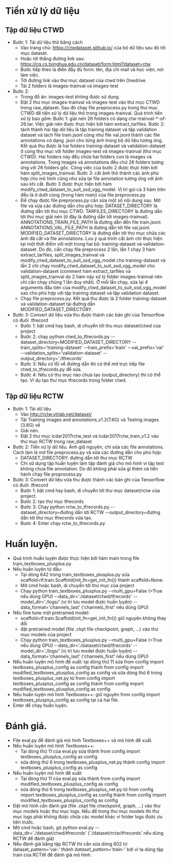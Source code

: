 # Tiền xử lý dữ liệu
## Tập dữ liệu CTWD
- Bước 1: Tải dữ liệu thô bằng cách
	+ Vào trang chủ: https://ctwdataset.github.io/ của bộ dữ liệu sau đó tới mục dataset.
	+ Hoặc tới thẳng đường link sau: https://cg.cs.tsinghua.edu.cn/dataset/form.html?dataset=ctw.
	+ Bước tiếp theo là điền đầy đủ form: tên, địa chỉ mail và học viện, nơi làm việc.
	+ Tới đường link vào thư mục dataset của ctwd trên Onedrive.
	+ Tải 2 folders là images-trainval và images-test
- Bước 2:
	+ Trong đồ án: images-test không được sử dụng.
	+ Đặt 2 thư mục images-trainval và images-test vào thư mục CTWD trong raw_dataset. Sau đó chạy file preprocess.py trong thư mục CTWD để tiền xử lý dữ liệu thô trong images-trainval. Quá trình tiền xử lý bao gồm: Bước 1: giải nén 26 folders có dạng ctw-trainval-*-of-26.tar. Việc giải nén được thực hiện bởi hàm extract_tarfiles. Bước 2: tách thành hai tập dữ liệu là tập training dataset và tập validation dataset và tách file train.jsonl cũng như file val.jsonl thành các file annotations có dạng .json cho từng ảnh trong bộ dữ liệu tương ứng. Kết quả thu được là hai folders training-dataset và validation-dataset ở cùng thư mục với folder images-test và images-trainval (thư mục CTWD). Hai folders này đều chứa hai folders con là images và annotations. Trong images và annotations đều chứ 26 folders tương ứng với 26 folders gốc. Công việc của bước 2 được thực hiện bởi hàm split_images_trainval. Bước 3: cắt ảnh thô thành các ảnh phù hợp cho mô hình cũng như sửa lại file annotation tương ứng với ảnh sau khi cắt. Bước 3 được thực hiện bởi hàm modify_ctwd_dataset_to_suit_ssd_vgg_model. Vị trí gọi cả 3 hàm trên đều là ở dưới cùng (trong hàm main) của file preprocess.py
	+ Để chạy được file preprocess.py cần sửa một số nội dung sau. Mở file và sửa các đường dẫn cho phù hợp: DATASET_DIRECTORY là đường dẫn tới thư mục CTWD. TARFILES_DIRECTORY là đường dẫn tới thư mục giải nén (ở đây là đường dẫn tới images-trainval). ANNOTATIONS_TRAIN_FILE_PATH là đường dẫn đến file train.jsonl. ANNOTATIONS_VAL_FILE_PATH là đường dẫn tới file val.jsonl. MODIFIED_DATASET_DIRECTORY là đường dẫn tới thư mục chứa các ảnh đã cắt và file annotations. Lưu ý quá trình cắt ảnh chỉ thực hiện tại một thời điểm với một trong hai bộ: training-dataset và validation-dataset. Do đó, cần chạy file preprocess 2 lần, lần 1 chạy 3 hàm extract_tarfiles, split_images_trainval và modify_ctwd_dataset_to_suit_ssd_vgg_model cho training-dataset và lần 2 chỉ chạy modify_ctwd_dataset_to_suit_ssd_vgg_model cho validation-dataset (comment hàm extract_tarfiles và split_images_trainval do 2 hàm này xử lý folder images-trainval nên chỉ cần chạy chúng 1 lần duy nhất). Ở mỗi lần chạy, sửa lại 4 arguments đầu tiên của modify_ctwd_dataset_to_suit_ssd_vgg_model sao cho phù hợp với tập training dataset và tập validation dataset.
	+ Chạy file preprocess.py. Kết quả thu được là 2 folder training-dataset và validation-dataset tại đường dẫn MODIFIED_DATASET_DIRECTORY.
- Bước 3: Convert dữ liệu vừa thu được thành các bản ghi của Tensorflow có đuôi .tfrecord
	+ Bước 1: bật cmd hay bash, di chuyển tới thu mục dataset/ctwd của project
	+ Bước 2: chạy python ctwd_to_tfrecords.py --dataset_directory=MODIFIED_DATASET_DIRECTORY --train_splits='training-dataset' --train_prefix='train' --val_prefix='val' --validation_splits='validation-dataset' --output_directory='./tfrecords'
	+ Bước 3: Nếu có lỗi về đường dẫn thì có thể mở trực tiếp file ctwd_to_tfrecords.py để sửa.
	+ Bước 4: Nếu có thu mục nào chưa tạo (output_directory) thì có thể tạo. Ví dụ tạo thư mục tfrecords trong folder ctwd.
## Tập dữ liệu RCTW
- Bước 1: Tải dữ liệu
	+ Vào http://rctw.vlrlab.net/dataset/
	+ Tải  Training images and annotations_v1.2(7.6G) và Testing images (3.8G) về
	+ Giải nén.
	+ Đặt 2 thư mục icdar2017rctw_test và icdar2017rctw_train_v1.2 vào thư mục RCTW trong raw_dataset
- Bước 2: Tiền xử lý dữ liệu. Ảnh giữ nguyên, chỉ sửa các file annotations. Cách làm là mở file preprocess.py và sửa các đường dẫn cho phù hợp:
	+ DATASET_DIRECTORY: đường dẫn tới thư mục RCTW
	+ Chỉ sử dụng tập huấn luyện làm tập đánh giá cho mô hình vì tập test không chưa file annotation. Do đó không phải sửa gì thêm và tiến hành chạy file proprocess.py
- Bước 3: Convert dữ liệu vừa thu được thành các bản ghi của Tensorflow có đuôi .tfrecord
	+ Bước 1: bật cmd hay bash, di chuyển tới thư mục dataset/rctw của project.
	+ Bước 2: tạo thư mục tfrecords
	+ Bước 3: Chạy python rctw_to_tfrecords.py --dataset_directory=đường dẫn tới RCTW --output_directory=đường dẫn tới thư mục tfrecords vừa tạo.
	+ Bươc 4: Enter chạy rctw_to_tfrecords.py
# Huấn luyện.
- Quá trình huấn luyện được thực hiện bởi hàm main trong file train_textboxes_plusplus.py
- Nếu huấn luyện từ đầu:
	+ Tại dòng 642 trong train_textboxes_plusplus.py sửa scaffold=tf.train.Scaffold(init_fn=get_init_fn()) thành scaffold=None.
	+ Mở cmd hoặc bash, di chuyển tới thư mục của project
	+ Chạy python train_textboxes_plusplus.py --multi_gpu=False (=True nếu dùng GPU) --data_dir='./dataset/ctwd/tfrecords' --model_dir='./logs/' (vị trí lưu model được huấn luyện) --data_format='channels_last' ('channels_first' nếu dùng GPU)
- Nếu fine tune một pretrained model:
	+ scaffold=tf.train.Scaffold(init_fn=get_init_fn()) giữ nguyên không thay đổi
	+ đặt pretrained model (file .ckpt file checkpoint, graph, ...) vào thư mục models của project
	+ Chạy python train_textboxes_plusplus.py --multi_gpu=False (=True nếu dùng GPU) --data_dir='./dataset/ctwd/tfrecords' --model_dir='./logs/' (vị trí lưu model được huấn luyện) --data_format='channels_last' ('channels_first' nếu dùng GPU)
- Nếu huấn luyện mô hình đề xuất: tại dòng thứ 11 sửa from config import textboxes_plusplus_config as config thành from config import modified_textboxes_plusplus_config as config và sửa dòng thứ 6 trong textboxes_plusplus_net.py từ from config import textboxes_plusplus_config as config thành from config import modified_textboxes_plusplus_config as config
- Nếu huấn luyện mô hình Textboxes++: giữ nguyên from config import textboxes_plusplus_config as config tại cả hai file.
- Enter để chạy huấn luyện.
# Đánh giá.
- File eval.py để đánh giá mô hình Textboxes++ và mô hình đề xuất.
- Nếu huấn luyện mô hình Textboxes++:
	+ Tại dòng thứ 11 của eval.py sửa thành from config import textboxes_plusplus_config as config
	+ sửa dòng thứ 6 trong textboxes_plusplus_net.py thành config import textboxes_plusplus_config as config
- Nếu huấn luyện mô hình đề xuất:
	+ Tại dòng thứ 11 của eval.py sửa thành from config import modified_textboxes_plusplus_config as config
	+ sửa dòng thứ 6 trong textboxes_plusplus_net.py từ from config import textboxes_plusplus_config as config thành from config import modified_textboxes_plusplus_config as config
- Đặt mô hình cần đánh giá (file .ckpt file checkpoint, graph, ...) vào thư mục models hoặc thư mục logs. Nếu để trong thư mục models thì thư mục logs phải không được chứa các model khác vì folder logs được ưu tiên trước.
- Mở cmd hoặc bash, gõ python eval.py --data_dir='./dataset/ctwd/tfrecords' ('./dataset/rctw/tfrecords' nếu dùng RCTW để đánh giá) 
- Nếu đánh giá bằng tập RCTW thì cần sửa dòng 602 từ dataset_pattern='val-*' thành dataset_pattern='train-*' bởi vì ta dùng tập train của RCTW để đánh giá mô hình.